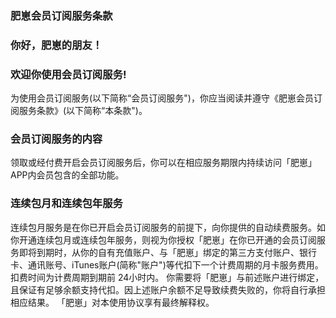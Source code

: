 ### 肥崽会员订阅服务条款
### 你好，肥崽的朋友！
### 欢迎你使用会员订阅服务!
 为使用会员订阅服务(以下简称“会员订阅服务")，你应当阅读并遵守《肥崽会员订阅服务条款》(以下简称“本条款")。
### 会员订阅服务的内容
领取或经付费开启会员订阅服务后，你可以在相应服务期限内持续访问「肥崽」APP内会员包含的全部功能。
### 连续包月和连续包年服务
连续包月服务是在你已开启会员订阅服务的前提下，向你提供的自动续费服务。如你开通连续包月或连续包年服务，则视为你授权「肥崽」在你已开通的会员订阅服务即将到期时，从你的自有充值账户、与「肥崽」绑定的第三方支付账户、银行卡、通讯账号、iTunes账户(简称"账户")等代扣下一个计费周期的月卡服务费用。扣费时间为计费周期到期前 24小时内。
你需要将「肥崽」与前述账户进行绑定，且保证有足够余额支持代扣。因上述账户余额不足导致续费失败的，你将自行承担相应结果。
「肥崽」对本使用协议享有最终解释权。
